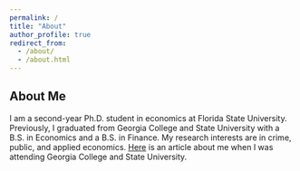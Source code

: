 ```yaml
---
permalink: /
title: "About"
author_profile: true
redirect_from: 
  - /about/
  - /about.html
---
```


<section id="about-me">
  <h2>About Me</h2>
  <p>
    I am a second-year Ph.D. student in economics at Florida State University. 
    Previously, I graduated from Georgia College and State University with a B.S. in Economics and a B.S. in Finance. 
    My research interests are in crime, public, and applied economics. 
    <a href="https://frontpage.gcsu.edu/node/14695" target="_blank">Here</a> is an article about me when I was attending Georgia College and State University.
  </p>
</section>



